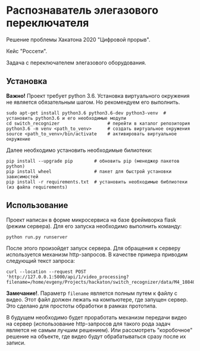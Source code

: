 # Распознаватель элегазового переключателя

Решение проблемы Хакатона 2020 "Цифровой прорыв". 

Кейс "Россети". 

Задача с переключателем элегазового оборудования.

## Установка

__Важно!__ Проект требует python 3.6.
Установка виртуального окружения не является обязательным шагом. Но рекомендуем его выполнить.
  
```shell script
sudo apt-get install python3.6 python3.6-dev python3-venv  # установить python3.6 и его необходимые модули
cd switch_recognizer                  # перейти в каталог репозитория
python3.6 -m venv <path_to_venv>      # создать виртуальное окружения
source <path_to_venv>/bin/activate    # активировать виртуальное окружение 
```

Далее необходимо установить необходимые билиотеки:

```shell script
pip install --upgrade pip        # обновить pip (менеджер пакетов python)
pip install wheel                # пакет для быстрой установки зависимостей
pip install -r requirements.txt  # установить необходимые библиотеки (из файла requirements)
```

## Использование

Проект написан в форме микросервиса на базе фреймворка flask (режим сервера).
Для его запуска необходимо выполнить команду:

```shell script
python run.py runserver
```

После этого произойдет запуск сервера. 
Для обращения к серверу используется механизм http-запросов.
В качестве примера приводим следующий текст запроса:

```shell script
curl --location --request POST 'http://127.0.0.1:5000/api/1/video_processing?filename=/home/evgeny/Projects/hackaton/switch_recognizer/data/M4_10840.MOV'
```

__Замечание!__. Параметр `filename` является полным путем к файлу с видео. Этот файл должен лежать на компьютере, 
где запущен сервер. Это сделано для простоты обработки в рамках прототипа. 

В будущем необходимо будет проработать механизм передачи видео на сервер (использование http-запросов для такого рода 
задач является не самым лучшим решением). Или рассмотреть "коробочное" решение на объекте, где видео будут 
обрабатываться сразу после их записи.
